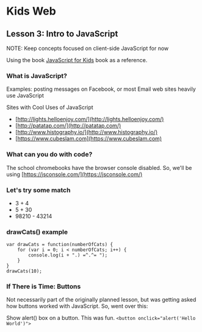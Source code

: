 # Kids Web
## Lesson 3: Intro to JavaScript

NOTE: Keep concepts focused on client-side JavaScript for now

Using the book [JavaScript for Kids](https://www.nostarch.com/javascriptforkids) book as a reference.

### What is JavaScript?
Examples: posting messages on Facebook, or most Email web sites heavily use JavaScript

Sites with Cool Uses of JavaScript

* [http://lights.helloenjoy.com/](http://lights.helloenjoy.com/)
* [http://patatap.com/](http://patatap.com/)
* [http://www.histography.io/](http://www.histography.io/)
* [https://www.cubeslam.com](https://www.cubeslam.com)

### What can you do with code?
The school chromebooks have the browser console disabled. So, we'll be using [https://jsconsole.com/](https://jsconsole.com/) 

### Let's try some match

* 3 + 4
* 5 + 30
* 98210 - 43214


### drawCats() example

    var drawCats = function(numberOfCats) {
        for (var i = 0; i < numberOfCats; i++) {
            console.log(i + ".) =^.^= "); 
        }
    }
    drawCats(10);

### If There is Time: Buttons

Not necessarily part of the originally planned lesson, but was getting asked how buttons worked with JavaScript. So, went over this:

Show alert() box on a button. This was fun. `<button onclick="alert('Hello World')">`
